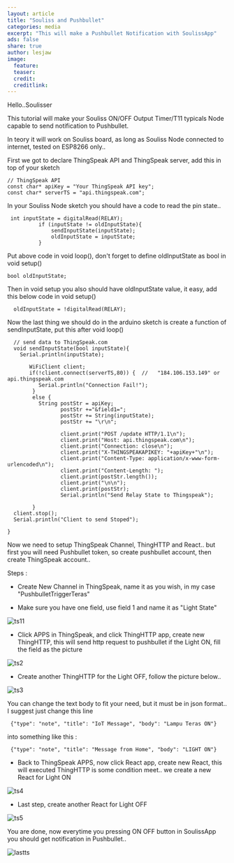 ```yaml
---
layout: article
title: "Souliss and Pushbullet"
categories: media
excerpt: "This will make a Pushbullet Notification with SoulissApp"
ads: false
share: true
author: lesjaw
image:
  feature: 
  teaser: 
  credit: 
  creditlink: 
---
```



Hello..Soulisser

This tutorial will make your Souliss ON/OFF Output Timer/T11 typicals Node capable to send notification to Pushbullet.

In teory it will work on Souliss board, as long as Souliss Node connected to internet, tested on ESP8266 only..

First we got to declare ThingSpeak API and ThingSpeak server, add this in top of your sketch

```
// ThingSpeak API
const char* apiKey = "Your ThingSpeak API key";
const char* serverTS = "api.thingspeak.com";
```

In your Souliss Node sketch you should have a code to read the pin state..

```
 int inputState = digitalRead(RELAY);
          if (inputState != oldInputState){
              sendInputState(inputState);
              oldInputState = inputState;
          } 
```

Put above code in void loop(), don't forget to define oldInputState as bool in void setup()

`
  bool oldInputState;
` 

Then in void setup you also should have oldInputState value, it easy, add this below code in void setup()  

`  
  oldInputState = !digitalRead(RELAY);
`  

Now the last thing we should do in the arduino sketch is create a function of sendInputState, put this after void loop()

```
  // send data to ThingSpeak.com
  void sendInputState(bool inputState){
    Serial.println(inputState); 
 
       WiFiClient client;
       if(!client.connect(serverTS,80)) {  //   "184.106.153.149" or api.thingspeak.com
          Serial.println("Connection Fail!");
        }
        else {
          String postStr = apiKey;
                 postStr +="&field1=";
                 postStr += String(inputState);
                 postStr += "\r\n";
 
                 client.print("POST /update HTTP/1.1\n");
                 client.print("Host: api.thingspeak.com\n");
                 client.print("Connection: close\n");
                 client.print("X-THINGSPEAKAPIKEY: "+apiKey+"\n");
                 client.print("Content-Type: application/x-www-form-urlencoded\n");
                 client.print("Content-Length: ");
                 client.print(postStr.length());
                 client.print("\n\n");
                 client.print(postStr);
                 Serial.println("Send Relay State to Thingspeak");
 
        }
  client.stop();
  Serial.println("Client to send Stoped");
  
}
```

Now we need to setup ThingSpeak Channel, ThingHTTP and React.. but first you will need Pushbullet token, so create pushbullet account, then create ThingSpeak account..

Steps :

- Create New Channel in ThingSpeak, name it as you wish, in my case "PushbulletTriggerTeras"

- Make sure you have one field, use field 1 and name it as "Light State"

![ts11](https://cloud.githubusercontent.com/assets/12625575/8893820/87afe1ac-33ca-11e5-8455-b6cdfa0fc7f2.PNG)

- Click APPS in ThingSpeak, and click ThingHTTP app, create new ThingHTTP, this will send http request to pushbullet if the Light ON, fill the field as the picture

![ts2](https://cloud.githubusercontent.com/assets/12625575/8893826/d39051e2-33ca-11e5-9600-716a0502995a.PNG)

- Create another ThingHTTP for the Light OFF, follow the picture below..

![ts3](https://cloud.githubusercontent.com/assets/12625575/8894038/7bd7f5e2-33d2-11e5-8a86-7691a5e38469.PNG)

You can change the text body to fit your need, but it must be in json format.. I suggest just change this line

` 
{"type": "note", "title": "IoT Message", "body": "Lampu Teras ON"}
`

into something like this :

` 
{"type": "note", "title": "Message from Home", "body": "LIGHT ON"}
` 

- Back to ThingSpeak APPS, now click React app, create new React, this will executed ThingHTTP is some condition meet.. we create a new React for Light ON

![ts4](https://cloud.githubusercontent.com/assets/12625575/8893846/a40e9eaa-33cb-11e5-9e30-f60f7544a95d.PNG)

- Last step, create another React for Light OFF

![ts5](https://cloud.githubusercontent.com/assets/12625575/8893852/c9309792-33cb-11e5-8dae-3713ddfaa0d4.PNG)

You are done, now everytime you pressing ON OFF button in SoulissApp you should get notification in Pushbullet..

![lastts](https://cloud.githubusercontent.com/assets/12625575/8894006/5a3d35ec-33d1-11e5-8a17-ba911328b059.PNG)


